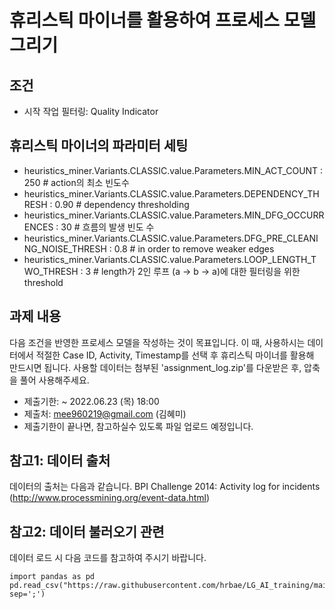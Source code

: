 # 휴리스틱 마이너를 활용하여 프로세스 모델 그리기

## 조건
- 시작 작업 필터링: Quality Indicator

## 휴리스틱 마이너의 파라미터 세팅
- heuristics_miner.Variants.CLASSIC.value.Parameters.MIN_ACT_COUNT : 250 # action의 최소 빈도수
- heuristics_miner.Variants.CLASSIC.value.Parameters.DEPENDENCY_THRESH : 0.90 # dependency thresholding
- heuristics_miner.Variants.CLASSIC.value.Parameters.MIN_DFG_OCCURRENCES : 30 # 흐름의 발생 빈도 수
- heuristics_miner.Variants.CLASSIC.value.Parameters.DFG_PRE_CLEANING_NOISE_THRESH : 0.8 # in order to remove weaker edges
- heuristics_miner.Variants.CLASSIC.value.Parameters.LOOP_LENGTH_TWO_THRESH : 3 # length가 2인 루프 (a -> b -> a)에 대한 필터링을 위한 threshold


## 과제 내용

다음 조건을 반영한 프로세스 모델을 작성하는 것이 목표입니다.
이 때, 사용하시는 데이터에서 적절한 Case ID, Activity, Timestamp를 선택 후 휴리스틱 마이너를 활용해 만드시면 됩니다.
사용할 데이터는 첨부된 'assignment_log.zip'를 다운받은 후, 압축을 풀어 사용해주세요.

- 제출기한: ~ 2022.06.23 (목) 18:00
- 제출처: mee960219@gmail.com (김혜미)
- 제출기한이 끝나면, 참고하실수 있도록 파일 업로드 예정입니다.

## 참고1: 데이터 출처

데이터의 출처는 다음과 같습니다.
BPI Challenge 2014: Activity log for incidents (http://www.processmining.org/event-data.html)

## 참고2: 데이터 불러오기 관련

데이터 로드 시 다음 코드를 참고하여 주시기 바랍니다.

```
import pandas as pd
pd.read_csv("https://raw.githubusercontent.com/hrbae/LG_AI_training/main/M1_Proces_Innovationby_ML/Practice/assignment_log.csv", sep=';')
```

